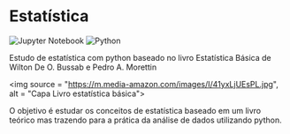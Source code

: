 # Estatística

![Jupyter Notebook](https://img.shields.io/badge/jupyter-%23FA0F00.svg?style=for-the-badge&logo=jupyter&logoColor=white)
![Python](https://img.shields.io/badge/python-3670A0?style=for-the-badge&logo=python&logoColor=ffdd54)

 Estudo de estatística com python baseado no livro Estatística Básica de Wilton De O. Bussab e Pedro A. Morettin

<img source = "https://m.media-amazon.com/images/I/41yxLjUEsPL.jpg", alt = "Capa Livro estatística básica">

 O objetivo é estudar os conceitos de estatística baseado em um livro teórico mas trazendo para a prática da análise de dados utilizando python.
 
